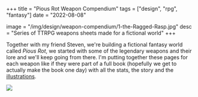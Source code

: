 +++
title = "Pious Rot Weapon Compendium"
tags = ["design", "rpg", "fantasy"]
date = "2022-08-08"

image = "/img/design/weapon-compendium/1-the-Ragged-Rasp.jpg"
desc = "Series of TTRPG weapons sheets made for a fictional world"
+++

Together with my friend Steven, we're building a fictional fantasy world called *Pious Rot*, we started with some of the legendary weapons and their lore and we'll keep going from there. I'm putting together these pages for each weapon like if they were part of a full book (hopefully we get to actually make the book one day) with all the stats, the story and the [illustrations](/works/illustration/weapon-compendium/).

![](/img/design/weapon-compendium/1-the-Ragged-Rasp.jpg)
